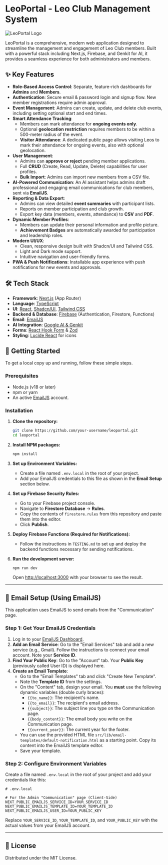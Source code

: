 # LeoPortal - Leo Club Management System

![LeoPortal Logo](https://i.imgur.com/aRktweQ.png)

LeoPortal is a comprehensive, modern web application designed to streamline the management and engagement of Leo Club members. Built with a powerful stack including Next.js, Firebase, and Genkit for AI, it provides a seamless experience for both administrators and members.

## ✨ Key Features

- **Role-Based Access Control**: Separate, feature-rich dashboards for **Admins** and **Members**.
- **Authentication**: Secure email & password login and signup flow. New member registrations require admin approval.
- **Event Management**: Admins can create, update, and delete club events, including setting optional start and end times.
- **Smart Attendance Tracking**:
    - Members can mark attendance for **ongoing events only**.
    - Optional **geolocation restriction** requires members to be within a 500-meter radius of the event.
    - **Visitor Attendance**: A dedicated public page allows visiting Leos to mark their attendance for ongoing events, also with optional geolocation.
- **User Management**:
    - Admins can **approve or reject** pending member applications.
    - Full **CRUD** (Create, Read, Update, Delete) capabilities for user profiles.
    - **Bulk Import**: Admins can import new members from a CSV file.
- **AI-Powered Communication**: An AI assistant helps admins draft professional and engaging email communications for club members, sent via **EmailJS**.
- **Reporting & Data Export**:
    - Admins can view detailed **event summaries** with participant lists.
    - Reports on member participation and club growth.
    - Export key data (members, events, attendance) to **CSV** and **PDF**.
- **Dynamic Member Profiles**:
    - Members can update their personal information and profile picture.
    - **Achievement Badges** are automatically awarded for participation and leadership roles.
- **Modern UI/UX**:
    - Clean, responsive design built with Shadcn/UI and Tailwind CSS.
    - Light and Dark mode support.
    - Intuitive navigation and user-friendly forms.
- **PWA & Push Notifications**: Installable app experience with push notifications for new events and approvals.

## 🛠️ Tech Stack

- **Framework**: [Next.js](https://nextjs.org/) (App Router)
- **Language**: [TypeScript](https://www.typescriptlang.org/)
- **UI**: [React](https://reactjs.org/), [Shadcn/UI](https://ui.shadcn.com/), [Tailwind CSS](https://tailwindcss.com/)
- **Backend & Database**: [Firebase](https://firebase.google.com/) (Authentication, Firestore, Functions)
- **Email**: [EmailJS](https://www.emailjs.com/)
- **AI Integration**: [Google AI & Genkit](https://firebase.google.com/docs/genkit)
- **Forms**: [React Hook Form](https://react-hook-form.com/) & [Zod](https://zod.dev/)
- **Styling**: [Lucide React](https://lucide.dev/) for icons

## 🚀 Getting Started

To get a local copy up and running, follow these simple steps.

### Prerequisites

- Node.js (v18 or later)
- npm or yarn
- An active [EmailJS](https://www.emailjs.com/) account.

### Installation

1.  **Clone the repository:**
    ```sh
    git clone https://github.com/your-username/leoportal.git
    cd leoportal
    ```

2.  **Install NPM packages:**
    ```sh
    npm install
    ```

3.  **Set up Environment Variables:**
    - Create a file named `.env.local` in the root of your project.
    - Add your EmailJS credentials to this file as shown in the **Email Setup** section below.

4.  **Set up Firebase Security Rules:**
    - Go to your Firebase project console.
    - Navigate to **Firestore Database** -> **Rules**.
    - Copy the contents of `firestore.rules` from this repository and paste them into the editor.
    - Click **Publish**.

5.  **Deploy Firebase Functions (Required for Notifications):**
    - Follow the instructions in `TESTING.md` to set up and deploy the backend functions necessary for sending notifications.

6.  **Run the development server:**
    ```sh
    npm run dev
    ```
    Open [http://localhost:3000](http://localhost:3000) with your browser to see the result.

---

## 📧 Email Setup (Using EmailJS)

This application uses EmailJS to send emails from the "Communication" page.

### Step 1: Get Your EmailJS Credentials

1.  Log in to your [EmailJS Dashboard](https://dashboard.emailjs.com/).
2.  **Add an Email Service**: Go to the "Email Services" tab and add a new service (e.g., Gmail). Follow the instructions to connect your email account. Note your **Service ID**.
3.  **Find Your Public Key**: Go to the "Account" tab. Your **Public Key** (previously called User ID) is displayed here.
4.  **Create an Email Template**:
    *   Go to the "Email Templates" tab and click "Create New Template".
    *   Note the **Template ID** from the settings.
    *   On the "Content" tab, design your email. You **must** use the following dynamic variables (double curly braces):
        *   `{{to_name}}`: The recipient's name.
        *   `{{to_email}}`: The recipient's email address.
        *   `{{subject}}`: The subject line you type on the Communication page.
        *   `{{body_content}}`: The email body you write on the Communication page.
        *   `{{current_year}}`: The current year for the footer.
    *   You can use the provided HTML file `src/lib/email-templates/default-notification.html` as a starting point. Copy its content into the EmailJS template editor.
    *   Save your template.

### Step 2: Configure Environment Variables

Create a file named `.env.local` in the root of your project and add your credentials like this:

```
# .env.local

# For the Admin "Communication" page (Client-Side)
NEXT_PUBLIC_EMAILJS_SERVICE_ID=YOUR_SERVICE_ID
NEXT_PUBLIC_EMAILJS_TEMPLATE_ID=YOUR_TEMPLATE_ID
NEXT_PUBLIC_EMAILJS_USER_ID=YOUR_PUBLIC_KEY
```

Replace `YOUR_SERVICE_ID`, `YOUR_TEMPLATE_ID`, and `YOUR_PUBLIC_KEY` with the actual values from your EmailJS account.

---

## 📄 License

Distributed under the MIT License.
